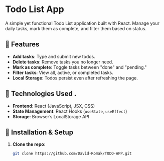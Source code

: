 # Todo List App  

A simple yet functional Todo List application built with React. Manage your daily tasks, mark them as complete, and filter them based on status.  

## 🚀 Features  
- **Add tasks**: Type and submit new todos.  
- **Delete tasks**: Remove tasks you no longer need.  
- **Mark as complete**: Toggle tasks between "done" and "pending."  
- **Filter tasks**: View all, active, or completed tasks.  
- **Local Storage**: Todos persist even after refreshing the page.  

## 🔧 Technologies Used .  
- **Frontend**: React (JavaScript, JSX, CSS)  
- **State Management**: React Hooks (`useState`, `useEffect`)  
- **Storage**: Browser’s LocalStorage API  

## 📂 Installation & Setup  
1. **Clone the repo**:  
   ```bash
   git clone https://github.com/David-Romak/TODO-APP.git
   ```
